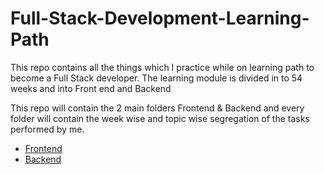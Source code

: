 # Full-Stack-Development-Learning-Path

This repo contains all the things which I practice while on learning path to become a Full Stack developer. The learning module is divided in to 54 weeks and into Front end and Backend

This repo will contain the 2 main folders Frontend & Backend and every folder will contain the week wise and topic wise segregation of the tasks performed by me.

- [Frontend](https://github.com/kaiwalyakoparkar/Full-Stack-Development-Learning-Path/tree/main/Front-End)
- [Backend](https://github.com/kaiwalyakoparkar/Full-Stack-Development-Learning-Path/tree/main/Back-End)
